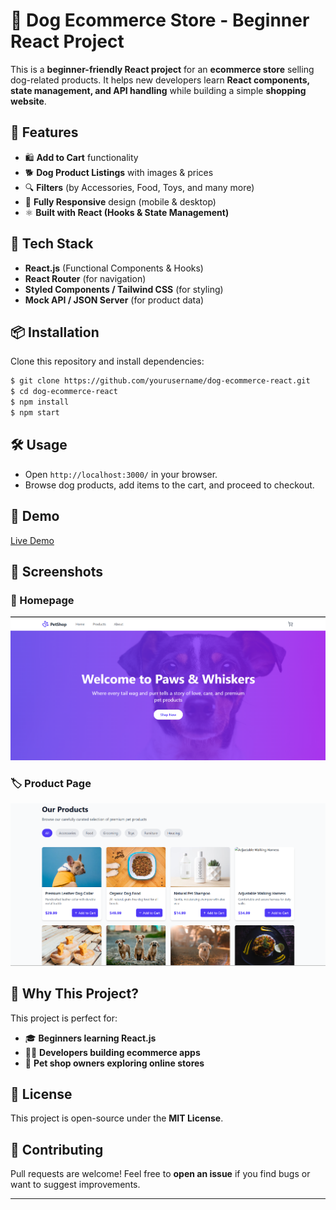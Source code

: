 # 🐶 Dog Ecommerce Store - Beginner React Project

This is a **beginner-friendly React project** for an **ecommerce store** selling dog-related products. It helps new developers learn **React components, state management, and API handling** while building a simple **shopping website**.


## 🚀 Features
- 🛍️ **Add to Cart** functionality
- 🐕 **Dog Product Listings** with images & prices
- 🔍 **Filters** (by Accessories, Food, Toys, and many more)
- 🎨 **Fully Responsive** design (mobile & desktop)
- ⚛️ **Built with React (Hooks & State Management)**

## 🎯 Tech Stack
- **React.js** (Functional Components & Hooks)
- **React Router** (for navigation)
- **Styled Components / Tailwind CSS** (for styling)
- **Mock API / JSON Server** (for product data)

## 📦 Installation
Clone this repository and install dependencies:
```sh
$ git clone https://github.com/yourusername/dog-ecommerce-react.git
$ cd dog-ecommerce-react
$ npm install
$ npm start
```

## 🛠 Usage
- Open `http://localhost:3000/` in your browser.
- Browse dog products, add items to the cart, and proceed to checkout.

## 🎥 Demo
[Live Demo](https://dog-ecommerce.vercel.app/) 

## 📸 Screenshots
### 🛒 Homepage
![Homepage](./screenshots/homepage.png)

### 🏷️ Product Page
![Product Page](./screenshots/product-page.png)

## 🌟 Why This Project?
This project is perfect for:
- 🎓 **Beginners learning React.js**
- 👨‍💻 **Developers building ecommerce apps**
- 🛒 **Pet shop owners exploring online stores**

## 📜 License
This project is open-source under the **MIT License**.

## 🤝 Contributing
Pull requests are welcome! Feel free to **open an issue** if you find bugs or want to suggest improvements.

---
